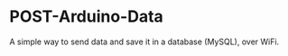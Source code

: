 POST-Arduino-Data
=================

A simple way to send data and save it in a database (MySQL), over WiFi. 
